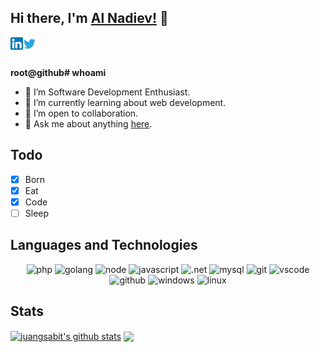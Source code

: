 
## Hi there, I'm [Al Nadiev!](https://www.linkedin.com/in/juangsabit) 👋

<a href="https://www.linkedin.com/in/juangsabit/">
  <img align="left" alt="Juang Sabit | Linkedin" width="20px" src="https://github.com/aaaguirrep/aaaguirrep/blob/master/assets/linkedin.png" />
</a>
<a href="https://twitter.com/juaanq">
  <img align="left" alt="Juang Sabit | Twitter" width="21px" src="https://github.com/aaaguirrep/aaaguirrep/blob/master/assets/twitter.svg" />
</a>

<br />
<br />

**root@github# whoami**

- 🔭 I’m Software Development Enthusiast.
- 🌱 I’m currently learning about web development.
- :handshake: I’m open to collaboration.
- 💬 Ask me about anything [here]([https://discord.gg/2uBfu8E](https://www.linkedin.com/in/juangsabit/)).

## Todo
- [x] Born
- [x] Eat
- [x] Code
- [ ] Sleep

## Languages and Technologies

<p align="center">
      <img src="https://img.shields.io/badge/-PHP-181717?style=flat-square&logo=php" alt="php" height="50px"/>
      <img src="https://img.shields.io/badge/-Go-181717?style=flat-square&logo=go" alt="golang" height="50px"/>
      <img src="https://img.shields.io/badge/-Node-181717?style=flat-square&logo=node.js" alt="node" height="50px"/>
      <img src="https://img.shields.io/badge/-Javascript-181717?style=flat-square&logo=javascript" alt="javascript" height="50px"/>
      <img src="https://img.shields.io/badge/-.Net-181717?style=flat-square&logo=" alt=".net" height="50px"/>
      <img src="https://img.shields.io/badge/-MySql-181717?style=flat-square&logo=mysql" alt="mysql" height="50px"/>
      <img src="https://img.shields.io/badge/-Git-181717?style=flat-square&logo=git" alt="git" height="50px"/>
      <img src="https://img.shields.io/badge/-VSCode-181717?style=flat-square&logo=visualstudiocode" alt="vscode" height="50px"/>
      <img src="https://img.shields.io/badge/-GitHub-181717?style=flat-square&logo=github" alt="github" height="50px"/>
      <img src="https://img.shields.io/badge/-Windows-181717?style=flat-square&logo=windows" alt="windows" height="50px"/>
      <img src="https://img.shields.io/badge/-Linux-181717?style=flat-square&logo=linux" alt="linux" height="50px"/>
</p>

## Stats
  
<a href="https://github.com/juangsabit"><img align="center" src="https://github-readme-stats.vercel.app/api?username=juangsabit&show_icons=true&include_all_commits=true&theme=dark&title_color=ffffff&text_color=c9cacc&icon_color=2bbc8a&bg_color=1d1f21" alt="juangsabit's github stats" /></a>
<a href="https://github.com/juangsabit"><img align="center" class="ml-3" src="https://github-readme-stats.vercel.app/api/top-langs/?username=juangsabit&layout=compact&theme=dark&title_color=ffffff&text_color=c9cacc&icon_color=2bbc8a&bg_color=1d1f21"/></a>

